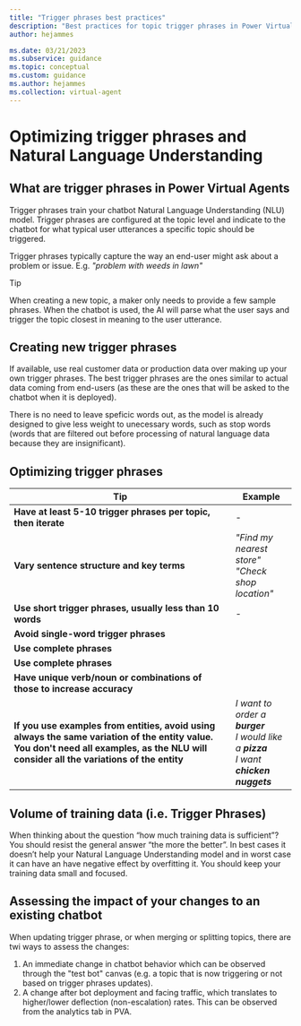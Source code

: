 ```yaml
---
title: "Trigger phrases best practices"
description: "Best practices for topic trigger phrases in Power Virtual Agents"
author: hejammes

ms.date: 03/21/2023
ms.subservice: guidance
ms.topic: conceptual
ms.custom: guidance
ms.author: hejammes
ms.collection: virtual-agent
---
```


# Optimizing trigger phrases and Natural Language Understanding 

## What are trigger phrases in Power Virtual Agents

Trigger phrases train your chatbot Natural Language Understanding (NLU) model. Trigger phrases are configured at the topic level and indicate to the chatbot for what typical user utterances a specific topic should be triggered. 

Trigger phrases typically capture the way an end-user might ask about a problem or issue.
E.g. *"problem with weeds in lawn"*

> [!TIP]
> When creating a new topic, a maker only needs to provide a few sample phrases. When the chatbot is used, the AI will parse what the user says and trigger the topic closest in meaning to the user utterance. 

## Creating new trigger phrases

If available, use real customer data or production data over making up your own trigger phrases. The best trigger phrases are the ones similar to actual data coming from end-users (as these are the ones that will be asked to the chatbot when it is deployed).

There is no need to leave speficic words out, as the model is already designed to give less weight to unecessary words, such as stop words (words that are filtered out before processing of natural language data because they are insignificant).


## Optimizing trigger phrases

| Tip | Example |
|----------|-----------|
| **Have at least 5-10 trigger phrases per topic, then iterate** | - |
| **Vary sentence structure and key terms** | *"Find my nearest store"* <br> *"Check shop location"* |
| **Use short trigger phrases, usually less than 10 words** | - |
| **Avoid single-word trigger phrases** |  |
| **Use complete phrases** |  |
| **Use complete phrases** |  |
| **Have unique verb/noun or combinations of those to increase accuracy** |  |
| **If you use examples from entities, avoid using always the same  variation of the entity value. You don't need all examples, as the NLU will consider all the variations of the entity** | *I want to order a **burger*** <br> *I would like a **pizza*** <br> *I want **chicken nuggets*** |

## Volume of training data (i.e. Trigger Phrases)

When thinking about the question “how much training data is sufficient”? You should resist the general answer “the more the better”. In best cases it doesn’t help your Natural Language Understanding model and in worst case it can have an have negative effect by overfitting it. 
You should keep your training data small and focused.

## Assessing the impact of your changes to an existing chatbot

When updating trigger phrase, or when merging or splitting topics, there are twi ways to assess the changes:
1.	An immediate change in chatbot behavior which can be observed through the "test bot" canvas (e.g. a topic that is now triggering or not based on trigger phrases updates).
2.	A change after bot deployment and facing traffic, which translates to higher/lower deflection (non-escalation) rates. This can be observed from the analytics tab in PVA.